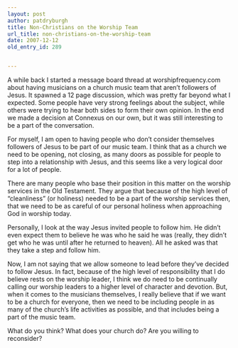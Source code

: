 ```yaml
---
layout: post
author: patdryburgh
title: Non-Christians on the Worship Team
url_title: non-christians-on-the-worship-team
date: 2007-12-12
old_entry_id: 289


---
```


A while back I started a message board thread at worshipfrequency.com about having musicians on a church music team that aren’t followers of Jesus. It spawned a 12 page discussion, which was pretty far beyond what I expected. Some people have very strong feelings about the subject, while others were trying to hear both sides to form their own opinion. In the end we made a decision at Connexus on our own, but it was still interesting to be a part of the conversation.

For myself, I am open to having people who don’t consider themselves followers of Jesus to be part of our music team. I think that as a church we need to be opening, not closing, as many doors as possible for people to step into a relationship with Jesus, and this seems like a very logical door for a lot of people.

There are many people who base their position in this matter on the worship services in the Old Testament. They argue that because of the high level of “cleanliness” (or holiness) needed to be a part of the worship services then, that we need to be as careful of our personal holiness when approaching God in worship today.

Personally, I look at the way Jesus invited people to follow him. He didn’t even expect them to believe he was who he said he was (really, they didn’t get who he was until after he returned to heaven).  All he asked was that they take a step and follow him.

Now, I am not saying that we allow someone to lead before they’ve decided to follow Jesus.  In fact, because of the high level of responsibility that I do believe rests on the worship leader, I think we do need to be continually calling our worship leaders to a higher level of character and devotion.  But, when it comes to the musicians themselves, I really believe that if we want to be a church for everyone, then we need to be including people in as many of the church’s life activities as possible, and that includes being a part of the music team.

What do you think?  What does your church do?  Are you willing to reconsider?